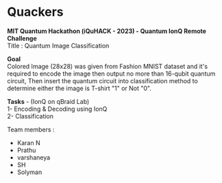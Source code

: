 # Quackers

**MIT Quantum Hackathon (iQuHACK - 2023) - Quantum IonQ Remote Challenge** <br />
Title : Quantum Image Classification

**Goal** <br />
Colored Image (28x28) was given from Fashion MNIST dataset and it's required to encode the image then output no more than 16-qubit quantum circuit, Then insert the quantum circuit into classification method to determine either the image is T-shirt "1" or Not "0".

**Tasks** - (IonQ on qBraid Lab) <br />
1- Encoding & Decoding using IonQ <br />
2- Classification

Team members : 
- Karan N
- Prathu
- varshaneya
- SH
- Solyman

